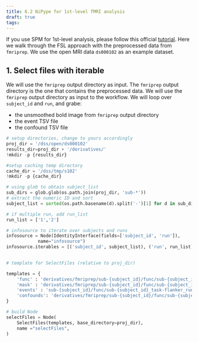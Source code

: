 ```yaml
---
title: 6.2 NiPype for 1st-level fMRI analysis
draft: true
tags:
---
```

If you use SPM for 1st-level analysis, please follow this official [tutorial](https://miykael.github.io/nipype_tutorial/notebooks/basic_model_specification_fmri.html). Here we walk through the FSL approach with the preprocessed data from `fmriprep`.  We use the open MRI data `ds000102` as an example dataset.

## 1. Select files with iterable

We will use the `fmriprep` output directory as input. The `fmriprep` output directory is the one that contains the preprocessed data. We will use the `fmriprep` output directory as input to the workflow. We will loop over `subject_id` and `run`, and grabe:

- the unsmoothed bold image from `fmriprep` output directory
- the event TSV file
- the confound TSV file

```python
# setup directories, change to yours accordingly
proj_dir = '/dss/open/ds000102'
results_dir=proj_dir + '/derivatives/'
!mkdir -p {results_dir}

#setup caching temp directory
cache_dir = '/dss/tmp/s102'
!mkdir -p {cache_dir}

# using glob to obtain subject_list
sub_dirs = glob.glob(os.path.join(proj_dir, 'sub-*'))
# extract the numeric ID and sort
subject_list = sorted(os.path.basename(d).split('-')[1] for d in sub_dirs)

# if multiple run, add run_list
run_list = ['1','2']

# infosource to iterate over subjects and runs
infosource = Node(IdentityInterface(fields=['subject_id', 'run']),
			name="infosource")
infosource.iterables = [('subject_id', subject_list), ('run', run_list)]
 

# template for SelectFiles (relative to proj_dir)

templates = {
	'func' : 'derivatives/fmriprep/sub-{subject_id}/func/sub-{subject_id}_task-flanker_run-{run}_space-MNI152NLin2009cAsym_desc-preproc_bold.nii.gz',
	'mask' : 'derivatives/fmriprep/sub-{subject_id}/func/sub-{subject_id}_task-flanker_run-{run}_space-MNI152NLin2009cAsym_desc-brain_mask.nii.gz',
	'events' : 'sub-{subject_id}/func/sub-{subject_id}_task-flanker_run-{run}_events.tsv',
	'confounds': 'derivatives/fmriprep/sub-{subject_id}/func/sub-{subject_id}_task-flanker_run-{run}_desc-confounds_timeseries.tsv',
}

# build Node
selectFiles = Node(
	SelectFiles(templates, base_directory=proj_dir),
	name ="selectFiles",
)

```

